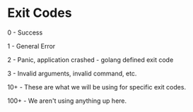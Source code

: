 # Exit Codes

0 - Success

1 - General Error

2 - Panic, application crashed - golang defined exit code

3 - Invalid arguments, invalid command, etc.

10+ - These are what we will be using for specific exit codes.

100+ - We aren't using anything up here.
